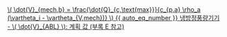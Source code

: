 <a href="/eco2_guide_center/1.%20ECO2%20Logic%20Guide/Hee1_Equation_List.html" class="equation-link" target="_blank" rel="noopener noreferrer">
  \( \dot{V}_{mech,b} = \frac{\dot{Q}_{c,\text{max}}}{c_{p,a} \rho_a (\vartheta_i - \vartheta_{V,mech})} \) {{ auto_eq_number }}
  <span class="note">냉방정풍량기기<br>
  - \( \dot{V}_{ABL} \): 계획 값 (부록 E 참고)</span>
</a>
